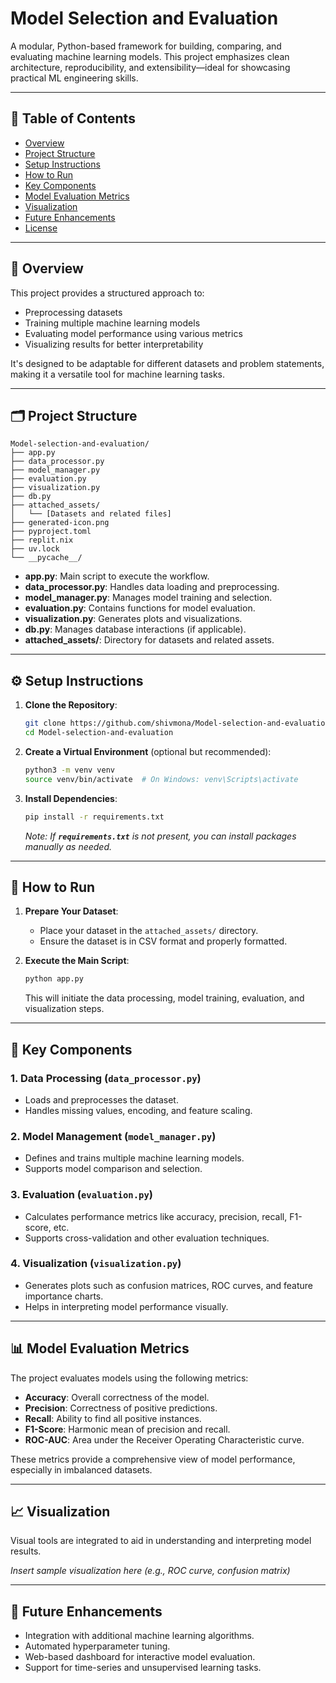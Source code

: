 # Model Selection and Evaluation

A modular, Python-based framework for building, comparing, and evaluating machine learning models. This project emphasizes clean architecture, reproducibility, and extensibility—ideal for showcasing practical ML engineering skills.

---

## 📁 Table of Contents

- [Overview](#overview)
- [Project Structure](#project-structure)
- [Setup Instructions](#setup-instructions)
- [How to Run](#how-to-run)
- [Key Components](#key-components)
- [Model Evaluation Metrics](#model-evaluation-metrics)
- [Visualization](#visualization)
- [Future Enhancements](#future-enhancements)
- [License](#license)

---

## 📌 Overview

This project provides a structured approach to:

- Preprocessing datasets
- Training multiple machine learning models
- Evaluating model performance using various metrics
- Visualizing results for better interpretability

It's designed to be adaptable for different datasets and problem statements, making it a versatile tool for machine learning tasks.

---

## 🗂️ Project Structure

```
Model-selection-and-evaluation/
├── app.py
├── data_processor.py
├── model_manager.py
├── evaluation.py
├── visualization.py
├── db.py
├── attached_assets/
│   └── [Datasets and related files]
├── generated-icon.png
├── pyproject.toml
├── replit.nix
├── uv.lock
└── __pycache__/
```

- **app.py**: Main script to execute the workflow.
- **data\_processor.py**: Handles data loading and preprocessing.
- **model\_manager.py**: Manages model training and selection.
- **evaluation.py**: Contains functions for model evaluation.
- **visualization.py**: Generates plots and visualizations.
- **db.py**: Manages database interactions (if applicable).
- **attached\_assets/**: Directory for datasets and related assets.

---

## ⚙️ Setup Instructions

1. **Clone the Repository**:

   ```bash
   git clone https://github.com/shivmona/Model-selection-and-evaluation.git
   cd Model-selection-and-evaluation
   ```

2. **Create a Virtual Environment** (optional but recommended):

   ```bash
   python3 -m venv venv
   source venv/bin/activate  # On Windows: venv\Scripts\activate
   ```

3. **Install Dependencies**:

   ```bash
   pip install -r requirements.txt
   ```

   *Note: If **`requirements.txt`** is not present, you can install packages manually as needed.*

---

## 🚀 How to Run

1. **Prepare Your Dataset**:

   - Place your dataset in the `attached_assets/` directory.
   - Ensure the dataset is in CSV format and properly formatted.

2. **Execute the Main Script**:

   ```bash
   python app.py
   ```

   This will initiate the data processing, model training, evaluation, and visualization steps.

---

## 🧩 Key Components

### 1. Data Processing (`data_processor.py`)

- Loads and preprocesses the dataset.
- Handles missing values, encoding, and feature scaling.

### 2. Model Management (`model_manager.py`)

- Defines and trains multiple machine learning models.
- Supports model comparison and selection.

### 3. Evaluation (`evaluation.py`)

- Calculates performance metrics like accuracy, precision, recall, F1-score, etc.
- Supports cross-validation and other evaluation techniques.

### 4. Visualization (`visualization.py`)

- Generates plots such as confusion matrices, ROC curves, and feature importance charts.
- Helps in interpreting model performance visually.

---

## 📊 Model Evaluation Metrics

The project evaluates models using the following metrics:

- **Accuracy**: Overall correctness of the model.
- **Precision**: Correctness of positive predictions.
- **Recall**: Ability to find all positive instances.
- **F1-Score**: Harmonic mean of precision and recall.
- **ROC-AUC**: Area under the Receiver Operating Characteristic curve.

These metrics provide a comprehensive view of model performance, especially in imbalanced datasets.

---

## 📈 Visualization

Visual tools are integrated to aid in understanding and interpreting model results.

*Insert sample visualization here (e.g., ROC curve, confusion matrix)*

---

## 🔮 Future Enhancements

- Integration with additional machine learning algorithms.
- Automated hyperparameter tuning.
- Web-based dashboard for interactive model evaluation.
- Support for time-series and unsupervised learning tasks.

